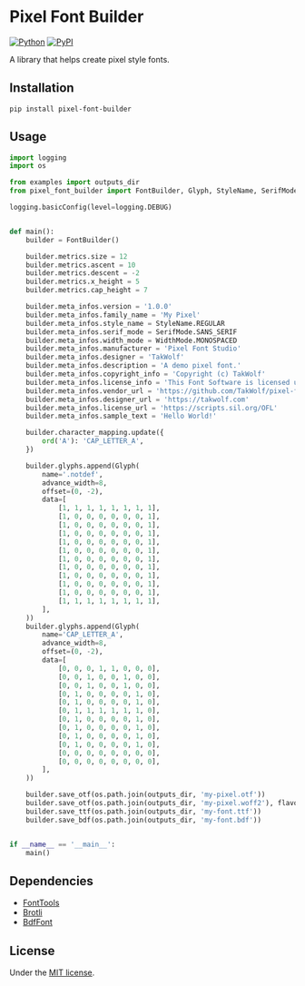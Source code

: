 # Pixel Font Builder

[![Python](https://img.shields.io/badge/python-3.11-brightgreen)](https://www.python.org)
[![PyPI](https://img.shields.io/pypi/v/pixel-font-builder)](https://pypi.org/project/pixel-font-builder/)

A library that helps create pixel style fonts.

## Installation

```shell
pip install pixel-font-builder
```

## Usage

```python
import logging
import os

from examples import outputs_dir
from pixel_font_builder import FontBuilder, Glyph, StyleName, SerifMode, WidthMode, opentype

logging.basicConfig(level=logging.DEBUG)


def main():
    builder = FontBuilder()

    builder.metrics.size = 12
    builder.metrics.ascent = 10
    builder.metrics.descent = -2
    builder.metrics.x_height = 5
    builder.metrics.cap_height = 7

    builder.meta_infos.version = '1.0.0'
    builder.meta_infos.family_name = 'My Pixel'
    builder.meta_infos.style_name = StyleName.REGULAR
    builder.meta_infos.serif_mode = SerifMode.SANS_SERIF
    builder.meta_infos.width_mode = WidthMode.MONOSPACED
    builder.meta_infos.manufacturer = 'Pixel Font Studio'
    builder.meta_infos.designer = 'TakWolf'
    builder.meta_infos.description = 'A demo pixel font.'
    builder.meta_infos.copyright_info = 'Copyright (c) TakWolf'
    builder.meta_infos.license_info = 'This Font Software is licensed under the SIL Open Font License, Version 1.1.'
    builder.meta_infos.vendor_url = 'https://github.com/TakWolf/pixel-font-builder'
    builder.meta_infos.designer_url = 'https://takwolf.com'
    builder.meta_infos.license_url = 'https://scripts.sil.org/OFL'
    builder.meta_infos.sample_text = 'Hello World!'

    builder.character_mapping.update({
        ord('A'): 'CAP_LETTER_A',
    })

    builder.glyphs.append(Glyph(
        name='.notdef',
        advance_width=8,
        offset=(0, -2),
        data=[
            [1, 1, 1, 1, 1, 1, 1, 1],
            [1, 0, 0, 0, 0, 0, 0, 1],
            [1, 0, 0, 0, 0, 0, 0, 1],
            [1, 0, 0, 0, 0, 0, 0, 1],
            [1, 0, 0, 0, 0, 0, 0, 1],
            [1, 0, 0, 0, 0, 0, 0, 1],
            [1, 0, 0, 0, 0, 0, 0, 1],
            [1, 0, 0, 0, 0, 0, 0, 1],
            [1, 0, 0, 0, 0, 0, 0, 1],
            [1, 0, 0, 0, 0, 0, 0, 1],
            [1, 0, 0, 0, 0, 0, 0, 1],
            [1, 1, 1, 1, 1, 1, 1, 1],
        ],
    ))
    builder.glyphs.append(Glyph(
        name='CAP_LETTER_A',
        advance_width=8,
        offset=(0, -2),
        data=[
            [0, 0, 0, 1, 1, 0, 0, 0],
            [0, 0, 1, 0, 0, 1, 0, 0],
            [0, 0, 1, 0, 0, 1, 0, 0],
            [0, 1, 0, 0, 0, 0, 1, 0],
            [0, 1, 0, 0, 0, 0, 1, 0],
            [0, 1, 1, 1, 1, 1, 1, 0],
            [0, 1, 0, 0, 0, 0, 1, 0],
            [0, 1, 0, 0, 0, 0, 1, 0],
            [0, 1, 0, 0, 0, 0, 1, 0],
            [0, 1, 0, 0, 0, 0, 1, 0],
            [0, 0, 0, 0, 0, 0, 0, 0],
            [0, 0, 0, 0, 0, 0, 0, 0],
        ],
    ))

    builder.save_otf(os.path.join(outputs_dir, 'my-pixel.otf'))
    builder.save_otf(os.path.join(outputs_dir, 'my-pixel.woff2'), flavor=opentype.Flavor.WOFF2)
    builder.save_ttf(os.path.join(outputs_dir, 'my-font.ttf'))
    builder.save_bdf(os.path.join(outputs_dir, 'my-font.bdf'))


if __name__ == '__main__':
    main()
```

## Dependencies

- [FontTools](https://github.com/fonttools/fonttools)
- [Brotli](https://github.com/google/brotli)
- [BdfFont](https://github.com/TakWolf/bdffont)

## License

Under the [MIT license](LICENSE).
